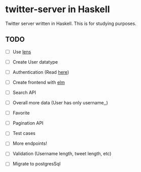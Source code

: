 # twitter-server in Haskell

Twitter server written in Haskell. This is for studying purposes.

## TODO

- [ ] Use [lens](http://hackage.haskell.org/package/lens)
- [ ] Create User datatype
- [ ] Authentication (Read [here](https://haskell-servant.readthedocs.io/en/stable/tutorial/Authentication.html))
- [ ] Create frontend with [elm](https://elm-lang.org/)
- [ ] Search API
- [ ] Overall more data (User has only username,,)
- [ ] Favorite
- [ ] Pagination API
- [ ] Test cases
- [ ] More endpoints!
- [ ] Validation (Username length, tweet length, etc)
- [ ] Migrate to postgresSql

